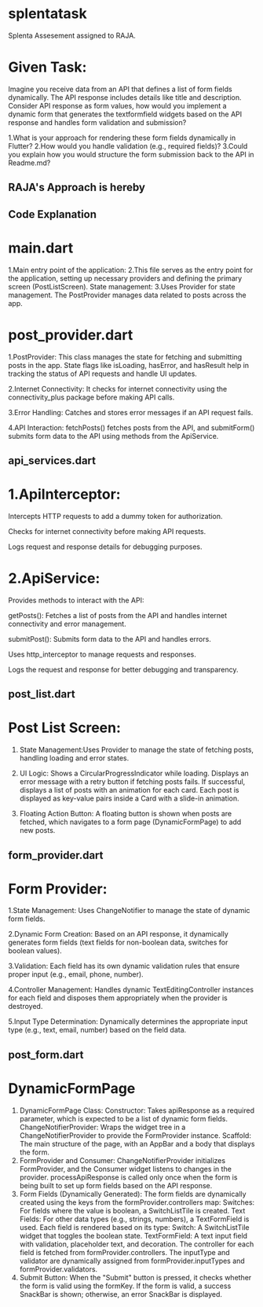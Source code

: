 # splentatask

Splenta Assesement assigned to RAJA.

# Given Task:
Imagine you receive data from an API that defines a list of form fields dynamically. The API response includes details like title and description. Consider API response as form values, how would you implement a dynamic form that generates the textformfield widgets based on the API response and handles form validation and submission?

1.What is your approach for rendering these form fields dynamically in Flutter?
2.How would you handle validation (e.g., required fields)?
3.Could you explain how you would structure the form submission back to the API in Readme.md?

## RAJA's Approach is hereby











## Code Explanation


# main.dart

1.Main entry point of the application:
2.This file serves as the entry point for the application, setting up necessary providers and defining the primary screen (PostListScreen).
State management:
3.Uses Provider for state management. The PostProvider manages data related to posts across the app.


# post_provider.dart

1.PostProvider:
This class manages the state for fetching and submitting posts in the app.
State flags like isLoading, hasError, and hasResult help in tracking the status of API requests and handle UI updates.

2.Internet Connectivity: It checks for internet connectivity using the connectivity_plus package before making API calls.

3.Error Handling: Catches and stores error messages if an API request fails.

4.API Interaction:
fetchPosts() fetches posts from the API, and submitForm() submits form data to the API using methods from the ApiService.

## api_services.dart

# 1.ApiInterceptor:

Intercepts HTTP requests to add a dummy token for authorization.

Checks for internet connectivity before making API requests.

Logs request and response details for debugging purposes.

# 2.ApiService:

Provides methods to interact with the API:

getPosts(): Fetches a list of posts from the API and handles internet connectivity and error management.

submitPost(): Submits form data to the API and handles errors.

Uses http_interceptor to manage requests and responses.

Logs the request and response for better debugging and transparency.


## post_list.dart

# Post List Screen:
 1. State Management:Uses Provider to manage the state of fetching posts, handling loading and error states.

2. UI Logic:
Shows a CircularProgressIndicator while loading.
Displays an error message with a retry button if fetching posts fails.
If successful, displays a list of posts with an animation for each card.
Each post is displayed as key-value pairs inside a Card with a slide-in animation.

3. Floating Action Button: A floating button is shown when posts are fetched, which navigates to a form page (DynamicFormPage) to add new posts.


## form_provider.dart

# Form Provider:

1.State Management: Uses ChangeNotifier to manage the state of dynamic form fields.

2.Dynamic Form Creation: Based on an API response, it dynamically generates form fields (text fields for non-boolean data, switches for boolean values).

3.Validation: Each field has its own dynamic validation rules that ensure proper input (e.g., email, phone, number).

4.Controller Management: Handles dynamic TextEditingController instances for each field and disposes them appropriately when the provider is destroyed.

5.Input Type Determination: Dynamically determines the appropriate input type (e.g., text, email, number) based on the field data.

## post_form.dart

# DynamicFormPage

1. DynamicFormPage Class:
   Constructor: Takes apiResponse as a required parameter, which is expected to be a list of dynamic form fields.
   ChangeNotifierProvider: Wraps the widget tree in a ChangeNotifierProvider to provide the FormProvider instance.
   Scaffold: The main structure of the page, with an AppBar and a body that displays the form.
2. FormProvider and Consumer<FormProvider>:
   ChangeNotifierProvider initializes FormProvider, and the Consumer widget listens to changes in the provider.
   processApiResponse is called only once when the form is being built to set up form fields based on the API response.
3. Form Fields (Dynamically Generated):
   The form fields are dynamically created using the keys from the formProvider.controllers map:
   Switches: For fields where the value is boolean, a SwitchListTile is created.
   Text Fields: For other data types (e.g., strings, numbers), a TextFormField is used.
   Each field is rendered based on its type:
   Switch: A SwitchListTile widget that toggles the boolean state.
   TextFormField: A text input field with validation, placeholder text, and decoration.
   The controller for each field is fetched from formProvider.controllers.
   The inputType and validator are dynamically assigned from formProvider.inputTypes and formProvider.validators.
4. Submit Button:
   When the "Submit" button is pressed, it checks whether the form is valid using the formKey.
   If the form is valid, a success SnackBar is shown; otherwise, an error SnackBar is displayed.